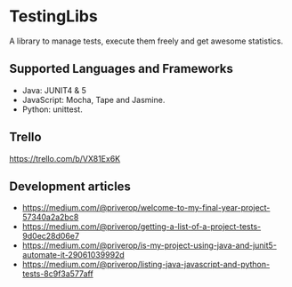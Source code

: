 # TestingLibs
A library to manage tests, execute them freely and get awesome statistics. 

## Supported Languages and Frameworks
- Java: JUNIT4 & 5
- JavaScript: Mocha, Tape and Jasmine.
- Python: unittest.


## Trello
https://trello.com/b/VX81Ex6K

## Development articles
- https://medium.com/@priverop/welcome-to-my-final-year-project-57340a2a2bc8
- https://medium.com/@priverop/getting-a-list-of-a-project-tests-9d0ec28d06e7
- https://medium.com/@priverop/is-my-project-using-java-and-junit5-automate-it-29061039992d
- https://medium.com/@priverop/listing-java-javascript-and-python-tests-8c9f3a577aff
